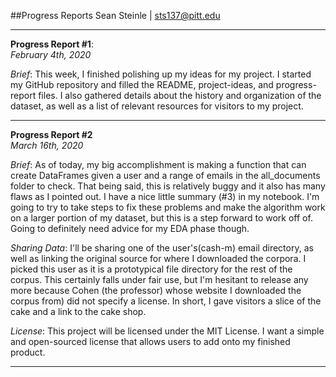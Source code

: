 ##Progress Reports
Sean Steinle | sts137@pitt.edu
___
**Progress Report #1**:<br>
*February 4th, 2020*

*Brief*: This week, I finished polishing up my ideas for my project. I started my GitHub repository and filled the README, project-ideas, and progress-report files.
I also gathered details about the history and organization of the dataset, as well as a list of relevant resources for visitors to my project.
___
**Progress Report #2**<br>
*March 16th, 2020*

*Brief*: As of today, my big accomplishment is making a function that can create DataFrames given a user and a range of emails in the all_documents folder to check.
That being said, this is relatively buggy and it also has many flaws as I pointed out. I have a nice little summary (#3) in my notebook. I'm going to try to take steps
to fix these problems and make the algorithm work on a larger portion of my dataset, but this is a step forward to work off of. Going to definitely need advice
for my EDA phase though.

*Sharing Data*: I'll be sharing one of the user's(cash-m) email directory, as well as linking the original source for where I downloaded the corpora. I picked this user as it
is a prototypical file directory for the rest of the corpus. This certainly falls under fair use, but I'm hesitant to release any more because Cohen (the professor) whose website
I downloaded the corpus from) did not specify a license. In short, I gave visitors a slice of the cake and a link to the cake shop.

*License*: This project will be licensed under the MIT License. I want a simple and open-sourced license that allows users to add onto my finished product.
___


